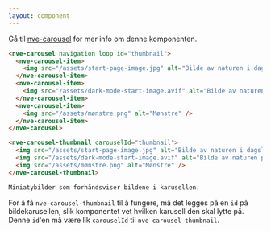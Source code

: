 ```yaml
---
layout: component
---
```


Gå til [nve-carousel](./nve-carousel.html) for mer info om denne komponenten.

<CodeExamplePreview>

```html
<nve-carousel navigation loop id="thumbnail">
  <nve-carousel-item>
    <img src="/assets/start-page-image.jpg" alt="Bilde av naturen i dagslys." />
  </nve-carousel-item>
  <nve-carousel-item>
    <img src="/assets/dark-mode-start-image.avif" alt="Bilde av naturen på natten." />
  </nve-carousel-item>
  <nve-carousel-item>
    <img src="/assets/mønstre.png" alt="Mønstre" />
  </nve-carousel-item>
</nve-carousel>

<nve-carousel-thumbnail carouselId="thumbnail">
  <img src="/assets/start-page-image.jpg" alt="Bilde av naturen i dagslys." />
  <img src="/assets/dark-mode-start-image.avif" alt="Bilde av naturen på natten." />
  <img src="/assets/mønstre.png" alt="Mønstre" />
</nve-carousel-thumbnail>

Miniatybilder som forhåndsviser bildene i karusellen.
```

</CodeExamplePreview>

For å få `nve-carousel-thumbnail` til å fungere, må det legges på en `id` på bildekarusellen, slik komponentet vet hvilken karusell den skal lytte på. Denne `id`'en må være lik `carouselId` til `nve-carousel-thumbnail`.
